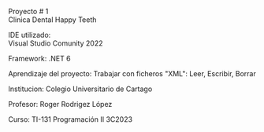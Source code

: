 
Proyecto # 1  <br>
              Clinica Dental Happy Teeth

IDE utilizado:	
              Visual Studio Comunity 2022

Framework:
              .NET 6
              
Aprendizaje del proyecto:
              Trabajar con ficheros "XML":  Leer, Escribir, Borrar

Institucion:
              Colegio Universitario de Cartago

Profesor:
              Roger Rodrigez López 

Curso:
              TI-131 Programación II 3C2023


